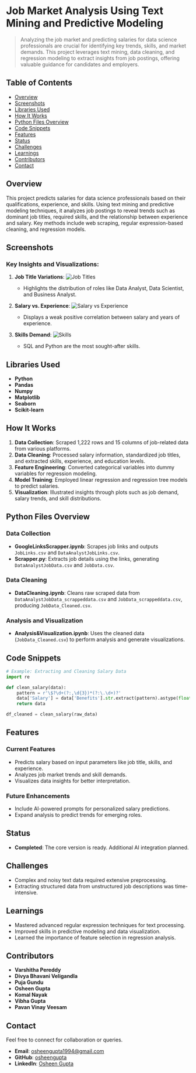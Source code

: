 
# Job Market Analysis Using Text Mining and Predictive Modeling

> Analyzing the job market and predicting salaries for data science professionals are crucial for identifying key trends, skills, and market demands. This project leverages text mining, data cleaning, and regression modeling to extract insights from job postings, offering valuable guidance for candidates and employers.

## Table of Contents

- [Overview](#overview)
- [Screenshots](#screenshots)
- [Libraries Used](#libraries-used)
- [How It Works](#how-it-works)
- [Python Files Overview](#python-files-overview)
- [Code Snippets](#code-snippets)
- [Features](#features)
- [Status](#status)
- [Challenges](#challenges)
- [Learnings](#learnings)
- [Contributors](#contributors)
- [Contact](#contact)

## Overview

This project predicts salaries for data science professionals based on their qualifications, experience, and skills. Using text mining and predictive modeling techniques, it analyzes job postings to reveal trends such as dominant job titles, required skills, and the relationship between experience and salary. Key methods include web scraping, regular expression-based cleaning, and regression models.

## Screenshots

### Key Insights and Visualizations:

1. **Job Title Variations**:
   ![Job Titles](./img/JobTitles.png)
   - Highlights the distribution of roles like Data Analyst, Data Scientist, and Business Analyst.

2. **Salary vs. Experience**:
   ![Salary vs Experience](./img/SalaryExperience.png)
   - Displays a weak positive correlation between salary and years of experience.

3. **Skills Demand**:
   ![Skills](./img/Skills.png)
   - SQL and Python are the most sought-after skills.

## Libraries Used

- **Python**
- **Pandas**
- **Numpy**
- **Matplotlib**
- **Seaborn**
- **Scikit-learn**

## How It Works

1. **Data Collection**: Scraped 1,222 rows and 15 columns of job-related data from various platforms.
2. **Data Cleaning**: Processed salary information, standardized job titles, and extracted skills, experience, and education levels.
3. **Feature Engineering**: Converted categorical variables into dummy variables for regression modeling.
4. **Model Training**: Employed linear regression and regression tree models to predict salaries.
5. **Visualization**: Illustrated insights through plots such as job demand, salary trends, and skill distributions.

## Python Files Overview

### Data Collection
- **GoogleLinksScrapper.ipynb**: Scrapes job links and outputs `JobLinks.csv` and `DataAnalystJobLinks.csv`.
- **Scrapper.py**: Extracts job details using the links, generating `DataAnalystJobData.csv` and `JobData.csv`.

### Data Cleaning
- **DataCleaning.ipynb**: Cleans raw scraped data from `DataAnalystJobData_scrappeddata.csv` and `JobData_scrappeddata.csv`, producing `JobData_Cleaned.csv`.

### Analysis and Visualization
- **Analysis&Visualization.ipynb**: Uses the cleaned data (`JobData_Cleaned.csv`) to perform analysis and generate visualizations.

## Code Snippets

```python
# Example: Extracting and Cleaning Salary Data
import re

def clean_salary(data):
    pattern = r'\$?\d+(?:,\d{3})*(?:\.\d+)?'
    data['Salary'] = data['Benefits'].str.extract(pattern).astype(float)
    return data

df_cleaned = clean_salary(raw_data)
```

## Features

### Current Features

- Predicts salary based on input parameters like job title, skills, and experience.
- Analyzes job market trends and skill demands.
- Visualizes data insights for better interpretation.

### Future Enhancements

- Include AI-powered prompts for personalized salary predictions.
- Expand analysis to predict trends for emerging roles.

## Status

- **Completed**: The core version is ready. Additional AI integration planned.

## Challenges

- Complex and noisy text data required extensive preprocessing.
- Extracting structured data from unstructured job descriptions was time-intensive.

## Learnings

- Mastered advanced regular expression techniques for text processing.
- Improved skills in predictive modeling and data visualization.
- Learned the importance of feature selection in regression analysis.

## Contributors

- **Varshitha Pereddy**
- **Divya Bhavani Veligandla**
- **Puja Gundu**
- **Osheen Gupta**
- **Komal Nayak**
- **Vibha Gupta**
- **Pavan Vinay Veesam**

## Contact

Feel free to connect for collaboration or queries.

- **Email**: [osheengupta1994@gmail.com](mailto:osheengupta1994@gmail.com)
- **GitHub**: [osheengupta](https://github.com/osheengupta)
- **LinkedIn**: [Osheen Gupta](https://linkedin.com/in/osheengupta/)
